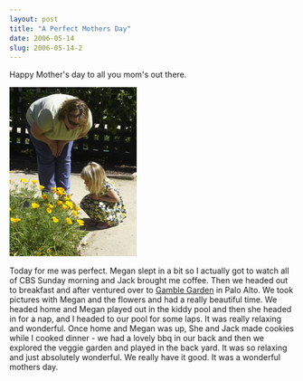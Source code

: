 ```yaml
---
layout: post
title: "A Perfect Mothers Day"
date: 2006-05-14
slug: 2006-05-14-2
---
```


Happy Mother&apos;s day to all you mom&apos;s out there.

 ![](/images/assets/CRW_3724.jpg) 

Today for me was perfect.  Megan slept in a bit so I actually got to watch all of CBS Sunday morning and Jack brought me coffee.  Then we headed out to breakfast and after ventured over to  [Gamble Garden](http://www.gamblegarden.org/)  in Palo Alto.  We took pictures with Megan and the flowers and had a really beautiful time.  We headed home and Megan played out in the kiddy pool and then she headed in for a nap, and I headed to our pool for some laps.  It was really relaxing and wonderful.  Once home and Megan was up, She and Jack made cookies while I cooked dinner - we had a lovely bbq in our back and then we explored the veggie garden and played in the back yard.  It was so relaxing and just absolutely wonderful.  We really have it good.  It was a wonderful mothers day. 






